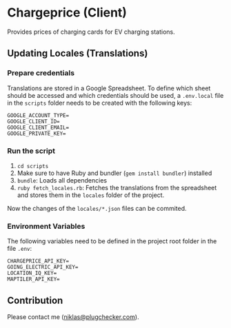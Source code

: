 # Chargeprice (Client)

Provides prices of charging cards for EV charging stations.

## Updating Locales (Translations)

### Prepare credentials

Translations are stored in a Google Spreadsheet. To define which sheet should be
accessed and which credentials should be used, a `.env.local` file in the
`scripts` folder needs to be created with the following keys:
```
GOOGLE_ACCOUNT_TYPE=
GOOGLE_CLIENT_ID=
GOOGLE_CLIENT_EMAIL=
GOOGLE_PRIVATE_KEY=
```

### Run the script

1. `cd scripts`
2. Make sure to have Ruby and bundler (`gem install bundler`) installed
3. `bundle`: Loads all dependencies
4. `ruby fetch_locales.rb`: Fetches the translations from the spreadsheet and
   stores them in the `locales` folder of the project.

Now the changes of the `locales/*.json` files can be commited.

### Environment Variables

The following variables need to be defined in the project root folder in the
file `.env`:

```
CHARGEPRICE_API_KEY=
GOING_ELECTRIC_API_KEY=
LOCATION_IQ_KEY=
MAPTILER_API_KEY=
```

## Contribution

Please contact me (niklas@plugchecker.com).

